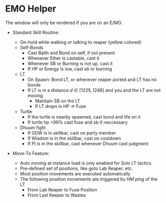 # EMO Helper

The window will only be rendered if you are on an E/MO.

- Standard Skill Routine:
    - On-hold while walking or talking to reaper (yellow colored)
    - Self-Bonds
        - Cast Balth and Bond on self, if not present
        - Whenever Ether is castable, cast it
        - Whenever SB or Burning is not up, cast it
        - If HP or Energy is low, cast sb or burning
    - LT
      - On Spawn: Bond LT, or whenever reaper ported and LT has no bonds
      - If LT is in a distance $d \in [1225, 1248]$ and you and the LT are not moving
        - Maintain SB on the LT
        - If LT drops in HP => Fuse
    - Turtle
        - If the turtle is nearby spawned, cast bond and life on it
        - If turtle hp <99% cast fuse and sb if neccessary
    - Dhuum fight
        - If GDW is in skillbar, cast on party member
        - If Wisdom is in the skillbar, cast on cooldown
        - If PI is in the skillbar, cast whenever Dhuum cast judgment

- Move-To Feature:
    - Auto moving at instance load is only enabled for Solo LT tactics
    - Pre-defined set of positions, like goto Lab Reaper, etc.
    - Most position movements are executed automatically
    - The following position movements are triggered by *HM ping* of the LT
        - From Lab Reaper to Fuse Position
        - From Last Keeper to Wastes
